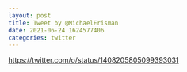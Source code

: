 ```yaml
--- 
layout: post 
title: Tweet by @MichaelErisman 
date: 2021-06-24 1624577406 
categories: twitter 
--- 
```

https://twitter.com/o/status/1408205805099393031
